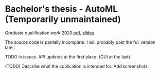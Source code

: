 # Bachelor's thesis - AutoML (Temporarily unmaintained)
Graduate qualification work 2020 [pdf](http://omega.sp.susu.ru/publications/bachelorthesis/2019_403_shchukinma.pdf), [slides](http://omega.sp.susu.ru/publications/bachelorthesis/2019_403_shchukinma_slides.pdf)

The source code is partially incomplete. I will probably post the full version later. 

TODO in issues.
API updates at the first place. (GUI at the last)

(TODO) Describe what the application is intended for. Add screenshots.
